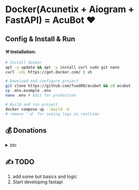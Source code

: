
# Docker(Acunetix + Aiogram + FastAPI) = AcuBot ❤️

## Config & Install & Run

#### ⚒️ Installation:
```bash
# Install docker
apt -y update && apt -y install curl sudo git nano
curl -sSL https://get.docker.com/ | sh

# Download and configure project
git clone https://github.com/fuad00/acubot && cd acubot
cp .env.example .env
nano .env # Edit for production

# Build and run project
docker compose up --build -d
# remove '-d' for seeing logs in realtime
```


## 💰 Donations
<details>
    <summary>btc</summary>
	<code>bc1qy0utklyuffvkz25sfx5vtydy4e0pgagmvajalc</code>
</details>


## ✍️ TODO

1. add some bot basics and logic
2. Start developing fastapi